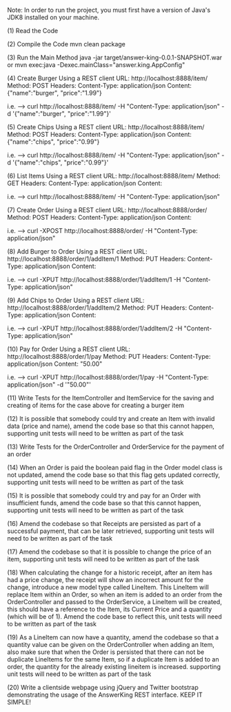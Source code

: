 Note:
In order to run the project, you must first have a version of Java's JDK8 installed on your machine.

(1) Read the Code

(2) Compile the Code
mvn clean package

(3) Run the Main Method
java -jar target/answer-king-0.0.1-SNAPSHOT.war
or
mvn exec:java -Dexec.mainClass="answer.king.AppConfig"

(4) Create Burger
Using a REST client
URL: http://localhost:8888/item/
Method: POST
Headers: Content-Type: application/json
Content: {"name":"burger", "price":"1.99"}

i.e. --> curl http://localhost:8888/item/ -H "Content-Type: application/json" -d '{"name":"burger", "price":"1.99"}'

(5) Create Chips
Using a REST client
URL: http://localhost:8888/item/
Method: POST
Headers: Content-Type: application/json
Content: {"name":"chips", "price":"0.99"}

i.e. --> curl http://localhost:8888/item/ -H "Content-Type: application/json" -d '{"name":"chips", "price":"0.99"}'

(6) List Items
Using a REST client
URL: http://localhost:8888/item/
Method: GET
Headers: Content-Type: application/json
Content: <None>

i.e. --> curl http://localhost:8888/item/ -H "Content-Type: application/json"

(7) Create Order
Using a REST client
URL: http://localhost:8888/order/
Method: POST
Headers: Content-Type: application/json
Content: <None>

i.e. --> curl -XPOST http://localhost:8888/order/ -H "Content-Type: application/json"

(8) Add Burger to Order
Using a REST client
URL: http://localhost:8888/order/1/addItem/1
Method: PUT
Headers: Content-Type: application/json
Content: <None>

i.e. --> curl -XPUT http://localhost:8888/order/1/addItem/1 -H "Content-Type: application/json"

(9) Add Chips to Order
Using a REST client
URL: http://localhost:8888/order/1/addItem/2
Method: PUT
Headers: Content-Type: application/json
Content: <None>

i.e. --> curl -XPUT http://localhost:8888/order/1/addItem/2 -H "Content-Type: application/json"

(10) Pay for Order
Using a REST client
URL: http://localhost:8888/order/1/pay
Method: PUT
Headers: Content-Type: application/json
Content: "50.00"

i.e. --> curl -XPUT http://localhost:8888/order/1/pay -H "Content-Type: application/json" -d '"50.00"'

(11) Write Tests for the ItemController and ItemService for the saving and creating of items for the case above for creating a burger item

(12) It is possible that somebody could try and create an Item with invalid data (price and name), amend the code base so that this cannot happen, supporting unit tests will need to be written as part of the task

(13) Write Tests for the OrderController and OrderService for the payment of an order

(14) When an Order is paid the boolean paid flag in the Order model class is not updated, amend the code base so that this flag gets updated correctly, supporting unit tests will need to be written as part of the task

(15) It is possible that somebody could try and pay for an Order with insufficient funds, amend the code base so that this cannot happen, supporting unit tests will need to be written as part of the task

(16) Amend the codebase so that Receipts are persisted as part of a successful payment, that can be later retrieved, supporting unit tests will need to be written as part of the task

(17) Amend the codebase so that it is possible to change the price of an item, supporting unit tests will need to be written as part of the task

(18) When calculating the change for a historic receipt, after an item has had a price change, the receipt will show an incorrect amount for the change, introduce a new model type called LineItem. This LineItem will replace Item within an Order, so when an item is added to an order from the OrderController and passed to the OrderService, a LineItem will be created, this should have a reference to the Item, its Current Price and a quantity (which will be of 1). Amend the code base to reflect this, unit tests will need to be written as part of the task

(19) As a LineItem can now have a quantity, amend the codebase so that a quantity value can be given on the OrderController when adding an Item, also make sure that when the Order is persisted that there can not be duplicate LineItems for the same Item, so if a duplicate Item is added to an order, the quantity for the already existing lineitem is increased. supporting unit tests will need to be written as part of the task

(20) Write a clientside webpage using jQuery and Twitter bootstrap demonstrating the usage of the AnswerKing REST interface. KEEP IT SIMPLE!






